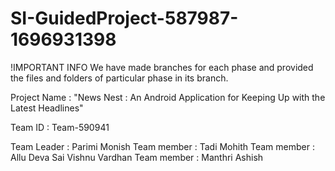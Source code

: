 # SI-GuidedProject-587987-1696931398

!IMPORTANT INFO
We have made branches for each phase and provided the files and folders of particular phase in its branch.

Project Name : "News Nest : An Android Application for Keeping Up with the Latest Headlines"

Team ID : Team-590941

Team Leader : Parimi Monish
Team member : Tadi Mohith
Team member : Allu Deva Sai Vishnu Vardhan
Team member : Manthri Ashish


